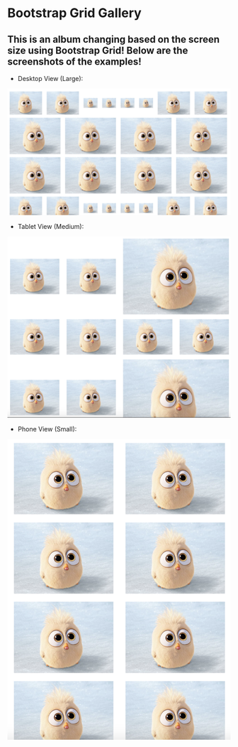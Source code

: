 # Bootstrap Grid Gallery


## This is an album changing based on the screen size using Bootstrap Grid! Below are the screenshots of the examples!

* Desktop View (Large):

![desktop](/desktop.png)

* Tablet View (Medium):

![medium](/tablet-medium.png)


* Phone View (Small):

![small](/small-phone.png)
